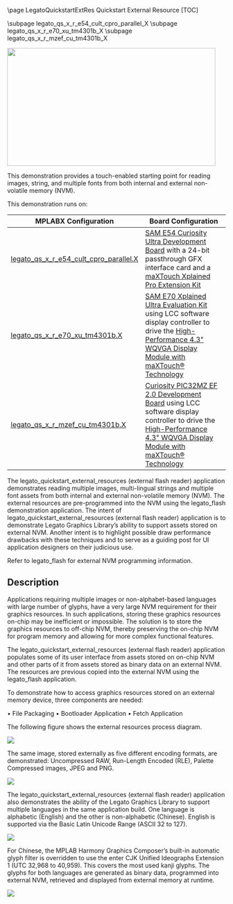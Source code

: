 \page LegatoQuickstartExtRes Quickstart External Resource
[TOC]

\subpage legato_qs_x_r_e54_cult_cpro_parallel_X
\subpage legato_qs_x_r_e70_xu_tm4301b_X 
\subpage legato_qs_x_r_mzef_cu_tm4301b_X 

<img src="legato_quickstart_ext_res.png" width="480" height="272" />

This demonstration provides a touch-enabled starting point for reading images, string, and multiple fonts from both internal and external non-volatile memory (NVM).

This demonstration runs on: 

| MPLABX Configuration | Board Configuration |
| -------------------- | ------------------- |
| [legato_qs_x_r_e54_cult_cpro_parallel.X](legato_qs_x_r_e54_cult_cpro_parallel_X.html) | [SAM E54 Curiosity Ultra Development Board](https://www.microchip.com/Developmenttools/ProductDetails/DM320210) with a 24-bit passthrough GFX interface card and a [maXTouch Xplained Pro Extension Kit](https://www.microchip.com/Developmenttools/ProductDetails/ATMXT-XPRO) |
| [legato_qs_x_r_e70_xu_tm4301b.X](legato_qs_x_r_e70_xu_tm4301b_X.html) | [SAM E70 Xplained Ultra Evaluation Kit](https://www.microchip.com/Developmenttools/ProductDetails/DM320113) using LCC software display controller to drive the [High-Performance 4.3\" WQVGA Display Module with maXTouch® Technology](https://www.microchip.com/DevelopmentTools/ProductDetails/PartNO/AC320005-4) | 
| [legato_qs_x_r_mzef_cu_tm4301b.X](legato_qs_x_r_mzef_cu_tm4301b_X.html) | [Curiosity PIC32MZ EF 2.0 Development Board](https://www.microchip.com/Developmenttools/ProductDetails/DM320209) using LCC software display controller to drive the [High-Performance 4.3\" WQVGA Display Module with maXTouch® Technology](https://www.microchip.com/DevelopmentTools/ProductDetails/PartNO/AC320005-4) | 

The legato_quickstart_external_resources (external flash reader) application demonstrates reading multiple images, multi-lingual strings and multiple font assets from both internal and external non-volatile memory (NVM).  The external resources are pre-programmed into the NVM using the legato_flash demonstration application.
The intent of legato_quickstart_external_resources (external flash reader) application is to demonstrate Legato Graphics Library’s ability to support assets stored on external NVM.  Another intent is to highlight possible draw performance drawbacks with these techniques and to serve as a guiding post for UI application designers on their judicious use.

Refer to legato_flash for external NVM programming information.

## Description

Applications requiring multiple images or non-alphabet-based languages with large number of glyphs, have a very large NVM requirement for their graphics resources. In such applications, storing these graphics resources on-chip may be inefficient or impossible. The solution is to store the graphics resources to off-chip NVM, thereby preserving the on-chip NVM for program memory and allowing for more complex functional features.

The legato_quickstart_external_resources (external flash reader) application populates some of its user interface from assets stored on on-chip NVM and other parts of it from assets stored as binary data on an external NVM. The resources are previous copied into the external NVM using the legato_flash application.

To demonstrate how to access graphics resources stored on an external memory device, three components are needed:

•	File Packaging 
•	Bootloader Application 
•	Fetch Application 

The following figure shows the external resources process diagram. 

<img src="legato_quickstart_ext_res_img1.png" />

The same image, stored externally as five different encoding formats, are demonstrated: Uncompressed RAW, Run-Length Encoded (RLE), Palette Compressed images, JPEG and PNG.  

<img src="legato_quickstart_ext_res_img2.png" />

The legato_quickstart_external_resources (external flash reader) application also demonstrates the ability of the Legato Graphics Library to support multiple languages in the same application build.  One language is alphabetic (English) and the other is non-alphabetic (Chinese).  English is supported via the Basic Latin Unicode Range (ASCII 32 to 127).  

<img src="legato_quickstart_ext_res_img3.png" />

For Chinese, the MPLAB Harmony Graphics Composer’s built-in automatic glyph filter is overridden to use the enter CJK Unified Ideographs Extension 1 (UTC 32,968 to 40,959).  This covers the most used kanji glyphs.  The glyphs for both languages are generated as binary data, programmed into external NVM, retrieved and displayed from external memory at runtime.

<img src="legato_quickstart_ext_res_img4.png" />




